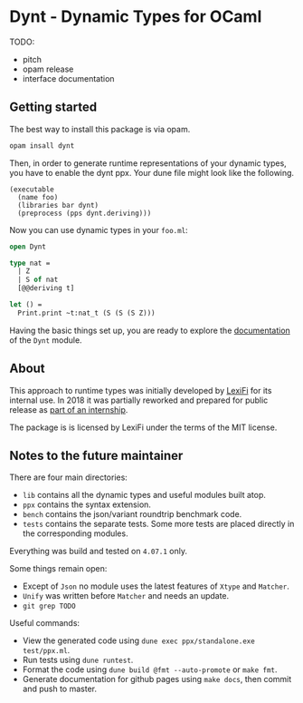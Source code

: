 Dynt - Dynamic Types for OCaml
==============================

TODO:
* pitch
* opam release
* interface documentation

## Getting started

The best way to install this package is via opam.

```sh
opam insall dynt
```

Then, in order to generate runtime representations of your dynamic
types, you have to enable the dynt ppx. Your dune file might look like
the following.

```dune
(executable
  (name foo)
  (libraries bar dynt)
  (preprocess (pps dynt.deriving)))
```

Now you can use dynamic types in your `foo.ml`:

```ocaml
open Dynt

type nat =
  | Z
  | S of nat
  [@@deriving t]

let () =
  Print.print ~t:nat_t (S (S (S Z)))
```

Having the basic things set up, you are ready to explore the
[documentation][docs] of the `Dynt` module.

## About

This approach to runtime types was initially developed by [LexiFi][lexifi]
for its internal use. In 2018 it was partially reworked and prepared for
public release as [part of an internship][story].

The package is is licensed by LexiFi under the terms of the MIT license.

[docs]: https://lexifi.github.io/dynt/dynt/Dynt/index.html
[lexifi]: https://lexifi.github.io/
[story]: https://lexifi.github.io/404

## Notes to the future maintainer

There are four main directories:

* `lib` contains all the dynamic types and useful modules built atop.
* `ppx` contains the syntax extension.
* `bench` contains the json/variant roundtrip benchmark code.
* `tests` contains the separate tests. Some more tests are placed
  directly in the corresponding modules.

Everything was build and tested on `4.07.1` only.

Some things remain open:

* Except of `Json` no module uses the latest features of `Xtype` and
  `Matcher`.
* `Unify` was written before `Matcher` and needs an update.
* `git grep TODO`

Useful commands:

* View the generated code using
  `dune exec ppx/standalone.exe test/ppx.ml`.
* Run tests using `dune runtest`.
* Format the code using `dune build @fmt --auto-promote` or
  `make fmt`.
* Generate documentation for github pages using `make docs`, then commit
  and push to master.
